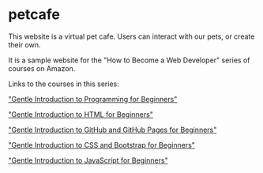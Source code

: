 # petcafe

This website is a virtual pet cafe. Users can interact with our pets, or create their own.

It is a sample website for the "How to Become a Web Developer" series of courses on Amazon.

Links to the courses in this series:

["Gentle Introduction to Programming for Beginners"](https://youtu.be/6tBnZ-T4uDE)

["Gentle Introduction to HTML for Beginners"]()

["Gentle Introduction to GitHub and GitHub Pages for Beginners"]()

["Gentle Introduction to CSS and Bootstrap for Beginners"]()

["Gentle Introduction to JavaScript for Beginners"]()
